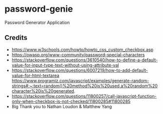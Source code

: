 # password-genie
Password Generator Application

## Credits
- https://www.w3schools.com/howto/howto_css_custom_checkbox.asp
- https://owasp.org/www-community/password-special-characters
- https://stackoverflow.com/questions/3610540/how-to-define-a-default-value-for-input-type-text-without-using-attribute-val
- https://stackoverflow.com/questions/6007219/how-to-add-default-value-for-html-textarea
https://www.programiz.com/javascript/examples/generate-random-strings#:~:text=random()%20method%20is%20used,a%20random%20character%20is%20generated.
- https://stackoverflow.com/questions/11800257/call-javascript-function-only-when-checkbox-is-not-checked/11800285#11800285
- Big Thank you to Nathan Loudon & Matthew Yang 